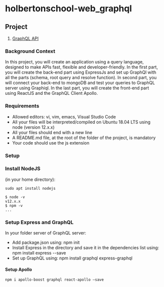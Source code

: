 # holbertonschool-web_graphql

## Project

1. [GraphQL API](https://intranet.hbtn.io/projects/2440)

### Background Context
In this project, you will create an application using a query language, designed to make APIs fast, flexible and developer-friendly. In the first part, you will create the back-end part using ExpressJs and set up GraphQl with all the parts (schema, root query and resolve function). In second part, you will connect your back-end to mongoDB and test your queries to GraphQL server using Graphiql. In the last part, you will create the front-end part using ReactJS and the GraphQL Client Apollo.


### Requirements
* Allowed editors: vi, vim, emacs, Visual Studio Code
* All your files will be interpreted/compiled on Ubuntu 18.04 LTS using node (version 12.x.x)
* All your files should end with a new line
* A README.md file, at the root of the folder of the project, is mandatory
* Your code should use the js extension


### Setup
### Install NodeJS
(in your home directory):

```
sudo apt install nodejs 
```
```
$ node -v
v12.x.x
$ npm -v
...
```

### Setup Express and GraphQL
In your folder server of GraphQL server:

* Add package.json using: npm init
* Install Express in the directory and save it in the dependencies list using: npm install express --save
* Set up GraphQL using: npm install graphql express-graphql


#### Setup Apollo
```
npm i apollo-boost graphql react-apollo –save
```